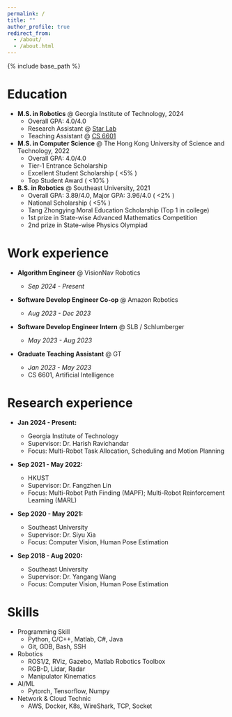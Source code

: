 ```yaml
---
permalink: /
title: ""
author_profile: true
redirect_from: 
  - /about/
  - /about.html
---
```


{% include base_path %}

Education
======
<!-- * Ph.D in Version Control Theory, GitHub University, 2018 (expected) -->
* **M.S. in Robotics** @ Georgia Institute of Technology, 2024
  * Overall GPA: 4.0/4.0
  * Research Assistant @ [Star Lab](https://star-lab.cc.gatech.edu)
  * Teaching Assistant @ [CS 6601](https://omscs.gatech.edu/cs-6601-artificial-intelligence)
* **M.S. in Computer Science** @ The Hong Kong University of Science and Technology, 2022
  * Overall GPA: 4.0/4.0
  * Tier-1 Entrance Scholarship
  * Excellent Student Scholarship ( <5% )
  * Top Student Award ( <10% )
* **B.S. in Robotics** @ Southeast University, 2021
  * Overall GPA: 3.89/4.0, Major GPA: 3.96/4.0 ( <2% )
  * National Scholarship ( <5% )
  * Tang Zhongying Moral Education Scholarship (Top 1 in college)
  * 1st prize in State-wise Advanced Mathematics Competition
  * 2nd prize in State-wise Physics Olympiad


Work experience
======
* **Algorithm Engineer** @ VisionNav Robotics
  * *Sep 2024 - Present*
  <!-- * Duties includes: -->
    <!-- * Research and develop multi-AGV scheduling algorithm. -->
    <!-- * Run simulation to verify and improve the automated warehouse solution. -->

* **Software Develop Engineer Co-op** @ Amazon Robotics
  * *Aug 2023 - Dec 2023*
  <!-- * Duties includes: -->
    <!-- * Individually developed a tool to convert SolidWorks to OpenUSD 3D model for building a digital twin system. -->
    <!-- * Performed regular code review, integration, and collaborated with colleagues to make customer demand clear. -->
    <!-- * Built Python API to extract joints, mesh, did space transform and mapped SolidWorks CAD information into OpenUSD format, which replicate a 1:1 3D meshes ready for simulation in NVIDIA Isaac and synthetic data. -->
    <!-- *	Integrated as core part of the Robotics Simulation Asset Pipeline, accelerating the workflow about 60 times. -->

* **Software Develop Engineer Intern** @ SLB / Schlumberger
  * *May 2023 - Aug 2023*
  <!-- * Duties includes: -->
    <!-- * Developed SQL database on Azure for Thrubit tool operational check data, handling unformatted source data. -->
    <!-- *	Designed the Power BI report for data visualization and analysis for 9 types of Thrubit tools. -->
    <!-- *	Deployed the automatic SQL database update by querying SLB cloud server and PBI report update pipeline. -->
    
* **Graduate Teaching Assistant** @ GT
  * *Jan 2023 - May 2023*
  * CS 6601, Artificial Intelligence
  <!-- * Duties includes: -->
    <!-- * Hold office hours to solve questions about lecture content and assignments from students. -->
    <!-- * Run one of the specialization classrooms and do special topics on robotics related to AI for the students. -->
    

Research experience
======
* **Jan 2024 - Present:**
  * Georgia Institute of Technology
  * Supervisor: Dr. Harish Ravichandar
  * Focus: Multi-Robot Task Allocation, Scheduling and Motion Planning
      <!-- *	Built C++20 framework on Linux for hierarchical multi-robot allocation, scheduling (MILP), and motion planning (OMPL) in continuous space with robot geometry considered, heavily developing with Git and GDB. -->
      <!-- *	Managed large codebase, contributed multi-robot extension to the Open Motion Planning Library (OMPL). -->
      <!-- *	Implemented highly efficient multi-thread motion planner, and exploring GNN-based duration predictor. -->

* **Sep 2021 - May 2022:** 
  * HKUST
  * Supervisor: Dr. Fangzhen Lin
  * Focus: Multi-Robot Path Finding (MAPF); Multi-Robot Reinforcement Learning (MARL)
    <!-- *	Established physical simulation on Webots and implemented PID controller for robot trajectory tracking. -->
    <!-- *	Proposed an improved bi-directional A* to avoid potential collision caused by imperfect controller trajectory, and a centralized two-stage Conflict-Based Search(CBS) algorithm to complete the lifelong MAPF task. -->
    <!-- *	Deployed Deep Q-Network (DQN) for decentralized MAPF task, featured Gradient Reward for faster training. -->

* **Sep 2020 - May 2021:** 
  * Southeast University
  * Supervisor: Dr. Siyu Xia
  * Focus: Computer Vision, Human Pose Estimation

* **Sep 2018 - Aug 2020:** 
  * Southeast University
  * Supervisor: Dr. Yangang Wang
  * Focus: Computer Vision, Human Pose Estimation
      
  

Skills
======
* Programming Skill
  * Python, C/C++, Matlab, C#, Java
  * Git, GDB, Bash, SSH
* Robotics
  * ROS1/2, RViz, Gazebo, Matlab Robotics Toolbox
  * RGB-D, Lidar, Radar
  * Manipulator Kinematics
* AI/ML
  * Pytorch, Tensorflow, Numpy
* Network & Cloud Technic
  * AWS, Docker, K8s, WireShark, TCP, Socket

<!-- Publications
======
  <ul>{% for post in site.publications reversed %}
    {% include archive-single-cv.html %}
  {% endfor %}</ul>
  
Talks
======
  <ul>{% for post in site.talks reversed %}
    {% include archive-single-talk-cv.html  %}
  {% endfor %}</ul> -->
  
<!-- Projects
======
  <ul>{% for post in site.teaching reversed %}
    {% include archive-single-cv.html %}
  {% endfor %}</ul> -->
  
<!-- Service and leadership
======
* Currently signed in to 43 different slack teams -->
